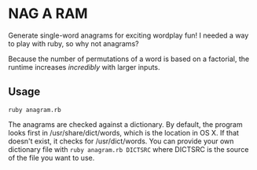 NAG A RAM
=========

Generate single-word anagrams for exciting wordplay fun! I needed a way to play with ruby, so why not anagrams?

Because the number of permutations of a word is based on a factorial, the runtime increases _incredibly_ with larger inputs. 

Usage
----

```
ruby anagram.rb
```

The anagrams are checked against a dictionary. By default, the program looks first in /usr/share/dict/words, which is the location in OS X. If that doesn't exist, it checks for /usr/dict/words. You can provide your own dictionary file with ```ruby anagram.rb DICTSRC``` where DICTSRC is the source of the file you want to use. 

